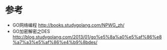 # 参考

* GO网络编程 http://books.studygolang.com/NPWG_zh/
* GO加密解密之DES http://blog.studygolang.com/2013/01/go%e5%8a%a0%e5%af%86%e8%a7%a3%e5%af%86%e4%b9%8bdes/